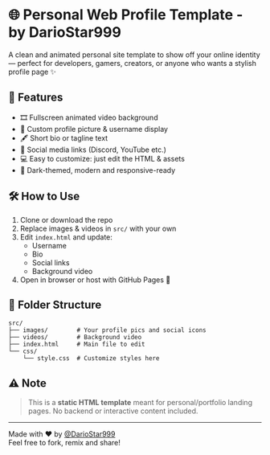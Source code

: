 # 🌐 Personal Web Profile Template - by DarioStar999

A clean and animated personal site template to show off your online identity — perfect for developers, gamers, creators, or anyone who wants a stylish profile page ✨

## 🎯 Features

- 🎞️ Fullscreen animated video background  
- 👤 Custom profile picture & username display  
- 🖋️ Short bio or tagline text  
- 🔗 Social media links (Discord, YouTube etc.)  
- 💻 Easy to customize: just edit the HTML & assets  
- 🌙 Dark-themed, modern and responsive-ready  

## 🛠 How to Use

1. Clone or download the repo  
2. Replace images & videos in `src/` with your own  
3. Edit `index.html` and update:  
   - Username  
   - Bio  
   - Social links  
   - Background video  
4. Open in browser or host with GitHub Pages 🚀  

## 🧩 Folder Structure
````plaintext
src/
├── images/        # Your profile pics and social icons
├── videos/        # Background video
├── index.html     # Main file to edit
└── css/
    └── style.css  # Customize styles here
````


## ⚠️ Note

> This is a **static HTML template** meant for personal/portfolio landing pages. No backend or interactive content included.

---

Made with ❤️ by [@DarioStar999](https://github.com/DarioStar999)  
Feel free to fork, remix and share!
